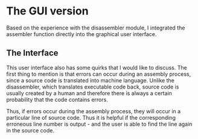 # The GUI version
Based on the experience with the disassembler module, I integrated the assembler function directly into the graphical user interface.

## The Interface
This user interface also has some quirks that I would like to discuss. The first thing to mention is that errors can occur during an assembly process, since a source code is translated into machine language. Unlike the disassembler, which translates executable code back, source code is usually created by a human and therefore there is always a certain probability that the code contains errors.

Thus, if errors occur during the assembly process, they will occur in a particular line of source code. Thus it is helpful if the corresponding erroneous line number is output - and the user is able to find the line again in the source code. 
